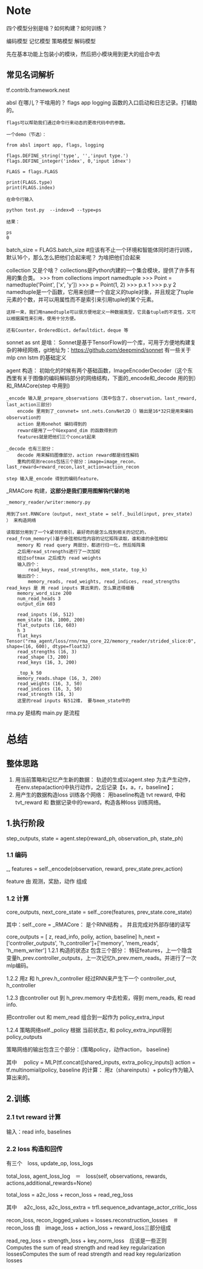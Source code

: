# Note
四个模型分别是啥？如何构建？如何训练？

编码模型
记忆模型
策略模型
解码模型

先在基本功能上包装小的模块，然后把小模块用到更大的组合中去

## 常见名词解析

tf.contrib.framework.nest

absl 在哪儿？干啥用的？ flags app logging 函数的入口启动和日志记录。打辅助的。
    
    flags可以帮助我们通过命令行来动态的更改代码中的参数。

    一个demo（节选）：

    from absl import app, flags, logging
     
    flags.DEFINE_string('type', '','input type.')
    flags.DEFINE_integer('index', 0,'input idnex')
     
    FLAGS = flags.FLAGS
     
    print(FLAGS.type)
    print(FLAGS.index)

    在命令行输入

    python test.py  --index=0 --type=ps

    结果：

    ps
    0

batch_size = FLAGS.batch_size #应该有不止一个环境和智能体同时进行训练，默认16个，那么怎么把他们合起来呢？ 为啥把他们合起来


collection 又是个啥？
    collections是Python内建的一个集合模块，提供了许多有用的集合类。
    >>> from collections import namedtuple
    >>> Point = namedtuple('Point', ['x', 'y'])
    >>> p = Point(1, 2)
    >>> p.x
    1
    >>> p.y
    2
    namedtuple是一个函数，它用来创建一个自定义的tuple对象，并且规定了tuple元素的个数，并可以用属性而不是索引来引用tuple的某个元素。

    这样一来，我们用namedtuple可以很方便地定义一种数据类型，它具备tuple的不变性，又可以根据属性来引用，使用十分方便。

    还有Counter，OrderedDict，defaultdict，deque 等


sonnet as snt 是啥：
    Sonnet是基于TensorFlow的一个库，可用于方便地构建复杂的神经网络，git地址为：https://github.com/deepmind/sonnet
    有一些关于mlp cnn lstm 的基础定义

agent 构造：
    初始化的时候有两个基础函数，ImageEncoderDecoder（这个东西里有关于图像的编码解码部分的网络结构，下面的_encode和_decode 用的到）和_RMACore(step 中用到)
    
    _encode 输入是_prepare_observations（其中包含了，observation，last_reward, last_action三部分）
        encode 里用到了_convnet= snt.nets.ConvNet2D（）输出是16*32只是用来编码observation的
        action 是用onehot 编码得到的
        reward是用了一个叫expand_dim 的函数得到的
        features就是把他们三个concat起来

    _decode 也有三部分：
        decode 用来解码图像部分，action reward都是线性解码
        重构的观测recons包括三个部分：image=image_recon，last_reward=reward_recon,last_action=action_recon

    step 输入是_encode 得到的编码feature，


_RMACore 构建，**这部分是我们要用图解钩代替的地**

    _memory_reader/writer:memory.py 
    
    用到了snt.RNNCore（output, next_state = self._build(input, prev_state) ） 来构造网络

    读取部分用到了一个k紧邻的索引，最好奇的是怎么找到相关的记忆的，read_from_memory()基于余弦相似性内容的记忆矩阵读取，谁和谁的余弦相似
        memory 和 read query 两部分，都进行归一化，然后矩阵乘
        之后用read_strengths进行了一次加权
        经过softmax 之后成为 read weights
        输入四个：
            read_keys, read_strengths, mem_state, top_k)
        输出四个：
            memory_reads, read_weights, read_indices, read_strengths
    read_keys 是 用 read inputs 算出来的，怎么算还得细看
        memory_word_size 200
        num_read_heads 3
        output_dim 603

        read_inputs (16, 512)
        mem_state (16, 1000, 200)
        flat_outputs (16, 603)
        h 3
        flat_keys Tensor("rma_agent/loss/rnn/rma_core_22/memory_reader/strided_slice:0", shape=(16, 600), dtype=float32)
        read_strengths (16, 3)
        read_shape (3, 200)
        read_keys (16, 3, 200)

        _top_k 50
        memory_reads.shape (16, 3, 200)
        read_weights (16, 3, 50)
        read_indices (16, 3, 50)
        read_strength (16, 3)
        这里的read inputs 有512维， 要与mem_state中的

rma.py 是结构
main.py 是流程


# 总结

## 整体思路

1. 用当前策略和记忆产生新的数据： 轨迹的生成以agent.step 为主产生动作，在env.stepa(action)中执行动作，之后记录【s，a，r，baseline】；
2. 用产生的数据构造loss 训练各个网络： 用baseline构造 tvt reward, 中和tvt_reward 和 数据记录中的reward，构造各种loss 训练网络。

## 1.执行阶段

step_outputs, state = agent.step(reward_ph, observation_ph, state_ph)

### 1.1 编码

_, features = self._encode(observation, reward, prev_state.prev_action)

feature 由 观测，奖励，动作 组成

### 1.2 计算

core_outputs, next_core_state = self._core(features, prev_state.core_state)

其中：self._core = _RMACore： 是个RNN结构 。 并且完成对外部存储的读写

core_outputs = [ z, read_info, poliy, action, baseline]
h_next = ['controller_outputs', 'h_controller']+['memory', 'mem_reads', 'h_mem_writer']
1.2.1 
构造的状态z 包含三个部分： 特征features，上一个隐含变量h_prev.controller_outputs，上一次记忆h_prev.mem_reads。并进行了一次mlp编码。

1.2.2
用z 和 h_prev.h_controller 经过RNN来产生下一个 controller_out, h_controller

1.2.3
由controller out 到 h_prev.memory 中去检索，得到 mem_reads, 和 read info.

把controller out 和 mem_read 组合到一起作为 policy_extra_input

1.2.4
策略网络self._policy 根据 当前状态z, 和 policy_extra_input得到  policy_outputs

策略网络的输出包含三个部分：{策略policy，动作action， baseline}

其中　
policy = MLP(tf.concat([shared_inputs, extra_policy_inputs])
action = tf.multinomial(policy,
baseline 的计算： 用z（shareinputs）+ policy作为输入 算出来的。


## 2.训练

### 2.1 tvt reward 计算

输入：read info, baselines


### 2.2 loss 构造和回传
有三个　loss, update_op, loss_logs


total_loss, agent_loss_log　＝　loss(self, observations, rewards, actions,additional_rewards=None)

total_loss = a2c_loss + recon_loss + read_reg_loss

 其中　
 a2c_loss, a2c_loss_extra = trfl.sequence_advantage_actor_critic_loss

 recon_loss, recon_logged_values = losses.reconstruction_losses　＃　recon_loss 由　image_loss + action_loss + reward_loss三部分组成

read_reg_loss = strength_loss + key_norm_loss　应该是一些正则　Computes the sum of read strength and read key regularization lossesComputes the sum of read strength and read key regularization losses












